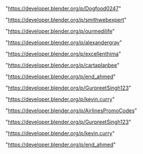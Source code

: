 "https://developer.blender.org/p/Dogfood0247"

"https://developer.blender.org/p/smithwebexpert"

"https://developer.blender.org/p/ourmedilife"

"https://developer.blender.org/p/alexandergray"

"https://developer.blender.org/p/excellenthima"

"https://developer.blender.org/p/cartaplanbee"

"https://developer.blender.org/p/end_ahmed"

"https://developer.blender.org/p/GurpreetSingh123"

"https://developer.blender.org/p/kevin.curry"

 
"https://developer.blender.org/p/AirlinesPromoCodes"


"https://developer.blender.org/p/GurpreetSingh123"


"https://developer.blender.org/p/kevin.curry"


"https://developer.blender.org/p/end_ahmed"


 
